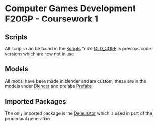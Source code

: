 # Computer Games Development F20GP - Coursework 1

## Scripts
All scripts can be found in the [Scripts](Assets/Scripts) *note [OLD_CODE](Assets/Scripts/OLD_CODE) is previous code versions which are now not in use

## Models
All model have been made in blender and are custom, these are in the models under [Blender](Assets/Models/Blender) and prefabs [Prefabs](Assets/Models/Prefabs)

## Imported Packages
The only imported package is the [Delaunator](https://github.com/nol1fe/delaunator-sharp.git?path=DelaunatorSharp.Unity) which is used in part of the procedural generation
